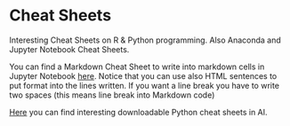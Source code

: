 # Cheat Sheets

Interesting Cheat Sheets on R & Python programming. Also Anaconda and Jupyter Notebook Cheat Sheets.  
  
You can find a Markdown Cheat Sheet to write into markdown cells in Jupyter Notebook <a href="https://github.com/montse-llos/data-science/blob/master/cheat-sheets/markdown-cheat-sheet.png" target="_blank">here</a>. Notice that you can use also HTML sentences to put format into the lines written. If you want a line break you have to write two spaces (this means line break into Markdown code)

<a href="https://becominghuman.ai/cheat-sheets-for-ai-neural-networks-machine-learning-deep-learning-big-data-science-pdf-f22dc900d2d7" target="_blank">Here</a> you can find interesting downloadable Python cheat sheets in AI.  

